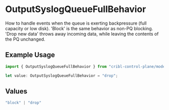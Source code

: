 # OutputSyslogQueueFullBehavior

How to handle events when the queue is exerting backpressure (full capacity or low disk). 'Block' is the same behavior as non-PQ blocking. 'Drop new data' throws away incoming data, while leaving the contents of the PQ unchanged.

## Example Usage

```typescript
import { OutputSyslogQueueFullBehavior } from "cribl-control-plane/models";

let value: OutputSyslogQueueFullBehavior = "drop";
```

## Values

```typescript
"block" | "drop"
```